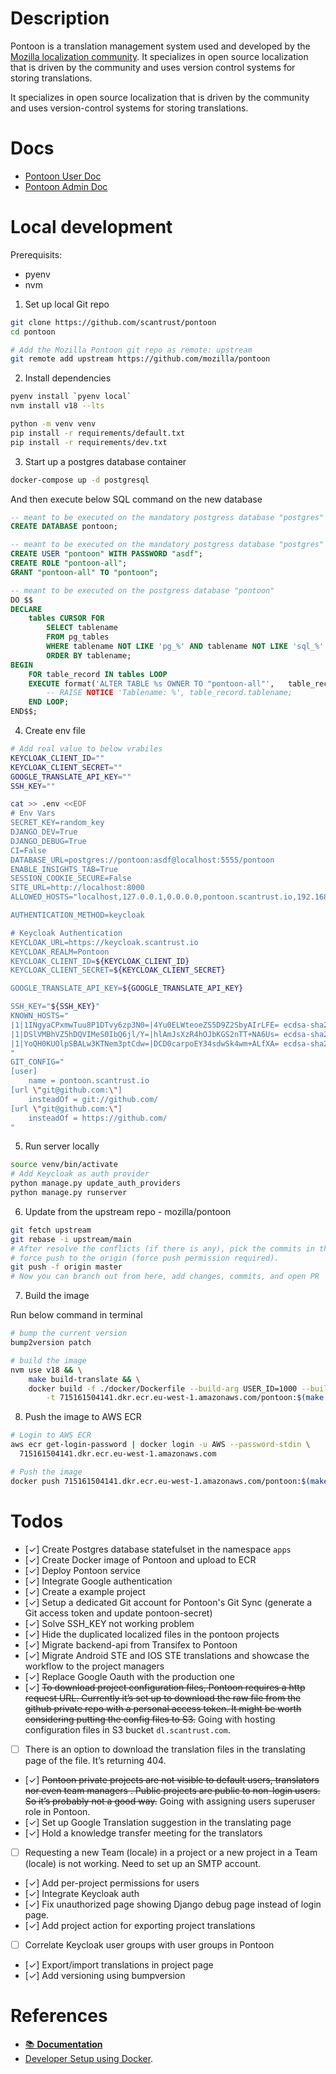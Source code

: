 # Description

Pontoon is a translation management system used and developed by the
[Mozilla localization community](https://pontoon.mozilla.org/). It
specializes in open source localization that is driven by the community and
uses version control systems for storing translations.

It specializes in open source localization that is driven by the community and uses version-control systems for storing translations.

# Docs

- [Pontoon User Doc](https://docs.google.com/document/d/1PIr68vmqWcSi9SRGsYDwKy4VaLRq9wek9d9DnAerma8)
- [Pontoon Admin Doc](https://docs.google.com/document/d/12enkYKPpQZFIpvPaWIVMlol0crWmjhgJ7e4xNt_RAvI)

# Local development

Prerequisits:

- pyenv
- nvm

1. Set up local Git repo

```sh
git clone https://github.com/scantrust/pontoon
cd pontoon

# Add the Mozilla Pontoon git repo as remote: upstream
git remote add upstream https://github.com/mozilla/pontoon
```

2. Install dependencies

```sh
pyenv install `pyenv local`
nvm install v18 --lts

python -m venv venv
pip install -r requirements/default.txt
pip install -r requirements/dev.txt
```

3. Start up a postgres database container

```sh
docker-compose up -d postgresql
```

And then execute below SQL command on the new database

```sql
-- meant to be executed on the mandatory postgress database "postgres"
CREATE DATABASE pontoon;

-- meant to be executed on the mandatory postgress database "postgres"
CREATE USER "pontoon" WITH PASSWORD "asdf";
CREATE ROLE "pontoon-all";
GRANT "pontoon-all" TO "pontoon";

-- meant to be executed on the postgress database "pontoon"
DO $$
DECLARE
    tables CURSOR FOR
        SELECT tablename
        FROM pg_tables
        WHERE tablename NOT LIKE 'pg_%' AND tablename NOT LIKE 'sql_%'
        ORDER BY tablename;
BEGIN
    FOR table_record IN tables LOOP
	EXECUTE format('ALTER TABLE %s OWNER TO "pontoon-all"',   table_record.tablename);
        -- RAISE NOTICE 'Tablename: %', table_record.tablename;
    END LOOP;
END$$;
```

4. Create env file

```sh
# Add real value to below vrabiles
KEYCLOAK_CLIENT_ID=""
KEYCLOAK_CLIENT_SECRET=""
GOOGLE_TRANSLATE_API_KEY=""
SSH_KEY=""

cat >> .env <<EOF
# Env Vars
SECRET_KEY=random_key
DJANGO_DEV=True
DJANGO_DEBUG=True
CI=False
DATABASE_URL=postgres://pontoon:asdf@localhost:5555/pontoon
ENABLE_INSIGHTS_TAB=True
SESSION_COOKIE_SECURE=False
SITE_URL=http://localhost:8000
ALLOWED_HOSTS="localhost,127.0.0.1,0.0.0.0,pontoon.scantrust.io,192.168.0.0/16"

AUTHENTICATION_METHOD=keycloak

# Keycloak Authentication
KEYCLOAK_URL=https://keycloak.scantrust.io
KEYCLOAK_REALM=Pontoon
KEYCLOAK_CLIENT_ID=${KEYCLOAK_CLIENT_ID}
KEYCLOAK_CLIENT_SECRET=${KEYCLOAK_CLIENT_SECRET}

GOOGLE_TRANSLATE_API_KEY=${GOOGLE_TRANSLATE_API_KEY}

SSH_KEY="${SSH_KEY}"
KNOWN_HOSTS="
|1|1INgyaCPxmwTuu8P1DTvy6zp3N0=|4Yu0ELWteoeZS5D9Z2SbyAIrLFE= ecdsa-sha2-nistp256 AAAAE2VjZHNhLXNoYTItbmlzdHAyNTYAAAAIbmlzdHAyNTYAAABBBEmKSENjQEezOmxkZMy7opKgwFB9nkt5YRrYMjNuG5N87uRgg6CLrbo5wAdT/y6v0mKV0U2w0WZ2YB/++Tpockg=
|1|DSlVMBhVZ5hDQVIMeS0IbQ6jl/Y=|hlAmJsXzR4hOJbKGS2nTT+NA6Us= ecdsa-sha2-nistp256 AAAAE2VjZHNhLXNoYTItbmlzdHAyNTYAAAAIbmlzdHAyNTYAAABBBEmKSENjQEezOmxkZMy7opKgwFB9nkt5YRrYMjNuG5N87uRgg6CLrbo5wAdT/y6v0mKV0U2w0WZ2YB/++Tpockg=
|1|YoQH0KUOlpSBALw3KTNem3ptCdw=|DCD0carpoEY34sdwSk4wm+ALfXA= ecdsa-sha2-nistp256 AAAAE2VjZHNhLXNoYTItbmlzdHAyNTYAAAAIbmlzdHAyNTYAAABBBEmKSENjQEezOmxkZMy7opKgwFB9nkt5YRrYMjNuG5N87uRgg6CLrbo5wAdT/y6v0mKV0U2w0WZ2YB/++Tpockg=
"
GIT_CONFIG="
[user]
	name = pontoon.scantrust.io
[url \"git@github.com:\"]
	insteadOf = git://github.com/
[url \"git@github.com:\"]
	insteadOf = https://github.com/
"
```

5. Run server locally

```sh
source venv/bin/activate
# Add Keycloak as auth provider
python manage.py update_auth_providers
python manage.py runserver
```

6. Update from the upstream repo - mozilla/pontoon

```sh
git fetch upstream
git rebase -i upstream/main
# After resolve the conflicts (if there is any), pick the commits in the rebase todo list, then
# force push to the origin (force push permission required).
git push -f origin master
# Now you can branch out from here, add changes, commits, and open PR
```

7. Build the image

Run below command in terminal

```sh
# bump the current version
bump2version patch

# build the image
nvm use v18 && \
    make build-translate && \
    docker build -f ./docker/Dockerfile --build-arg USER_ID=1000 --build-arg GROUP_ID=1000 \
        -t 715161504141.dkr.ecr.eu-west-1.amazonaws.com/pontoon:$(make version) .
```

8. Push the image to AWS ECR

```sh
# Login to AWS ECR
aws ecr get-login-password | docker login -u AWS --password-stdin \
  715161504141.dkr.ecr.eu-west-1.amazonaws.com

# Push the image
docker push 715161504141.dkr.ecr.eu-west-1.amazonaws.com/pontoon:$(make version)
```

# Todos

- [✓] Create Postgres database statefulset in the namespace `apps`
- [✓] Create Docker image of Pontoon and upload to ECR
- [✓] Deploy Pontoon service
- [✓] Integrate Google authentication
- [✓] Create a example project
- [✓] Setup a dedicated Git account for Pontoon's Git Sync (generate a Git
  access token and update pontoon-secret)
- [✓] Solve SSH_KEY not working problem
- [✓] Hide the duplicated localized files in the pontoon projects
- [✓] Migrate backend-api from Transifex to Pontoon
- [✓] Migrate Android STE and IOS STE translations and showcase the workflow to
  the project managers
- [✓] Replace Google Oauth with the production one
- [✓] ~~To download project configuration files, Pontoon requires a http request
  URL. Currently it’s set up to download the raw file from the github private
  repo with a personal access token. It might be worth considering putting the
  config files to S3.~~ Going with hosting configuration files in S3 bucket
  `dl.scantrust.com`.
- [ ] There is an option to download the translation files in the translating
      page of the file. It’s returning 404.
- [✓] ~~Pontoon private projects are not visible to default users, translators
  nor even team managers . Public projects are public to non-login users. So
  it’s probably not a good way.~~ Going with assigning users superuser role in
  Pontoon.
- [✓] Set up Google Translation suggestion in the translating page
- [✓] Hold a knowledge transfer meeting for the translators
- [ ] Requesting a new Team (locale) in a project or a new project in a Team
      (locale) is not working. Need to set up an SMTP account.
- [✓] Add per-project permissions for users
- [✓] Integrate Keycloak auth
- [✓] Fix unauthorized page showing Django debug page instead of login page.
- [✓] Add project action for exporting project translations
- [ ] Correlate Keycloak user groups with user groups in Pontoon
- [✓] Export/import translations in project page
- [✓] Add versioning using bumpversion

# References

- [📚 **Documentation**](https://mozilla-pontoon.readthedocs.io/)
- [Developer Setup using Docker](https://mozilla-pontoon.readthedocs.io/en/latest/dev/setup.html).
